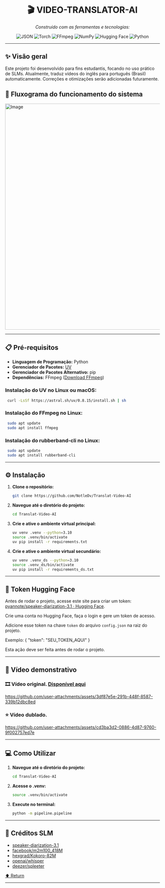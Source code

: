 <div id="top">

<!-- HEADER STYLE: CLASSIC -->
<div align="center">

# 🎬 VIDEO-TRANSLATOR-AI

<em>Construído com as ferramentas e tecnologias:</em>

<img src="https://img.shields.io/badge/JSON-000000.svg?style=flat&logo=JSON&logoColor=white" alt="JSON">
<img src="https://img.shields.io/badge/Torch-1.0-orange?style=flat&logo=PyTorch&logoColor=white" alt="Torch">
<img src="https://img.shields.io/badge/FFmpeg-007808.svg?style=flat&logo=FFmpeg&logoColor=white" alt="FFmpeg">
<img src="https://img.shields.io/badge/NumPy-013243.svg?style=flat&logo=NumPy&logoColor=white" alt="NumPy">
<img src="https://img.shields.io/badge/HuggingFace-FFD21E?style=flat&logo=huggingface&logoColor=black" alt="Hugging Face">
<img src="https://img.shields.io/badge/Python-3776AB.svg?style=flat&logo=Python&logoColor=white" alt="Python">

</div>

---

## ✨ Visão geral
Este projeto foi desenvolvido para fins estudantis, focando no uso prático de SLMs. Atualmente, traduz vídeos do inglês para português (Brasil) automaticamente. Correções e otimizações serão adicionadas futuramente.

## 🔀 Fluxograma do funcionamento do sistema

<img width="736" alt="Image" src="https://github.com/user-attachments/assets/da2559f0-e0ec-4085-ab01-0a03abd07227" />

---

## 📋 Pré-requisitos

- **Linguagem de Programação:** Python
- **Gerenciador de Pacotes:** [UV](https://docs.astral.sh/uv/getting-started/installation/)
- **Gerenciador de Pacotes Alternativo:** pip
- **Dependências:** FFmpeg ([Download FFmpeg](https://www.ffmpeg.org/download.html))

### Instalação do UV no Linux ou macOS:
  ```sh
   curl -LsSf https://astral.sh/uv/0.8.15/install.sh | sh
  ```
### Instalação do FFmpeg no Linux:
  ```sh
   sudo apt update
   sudo apt install ffmpeg
  ```
### Instalação do rubberband-cli no Linux:
  ```sh
   sudo apt update
   sudo apt install rubberband-cli
  ```
---

## ⚙️ Instalação

1. **Clone o repositório:**
    ```sh
    git clone https://github.com/NotleDv/Translat-Video-AI
    ```
2. **Navegue até o diretório do projeto:**
    ```sh
    cd Translat-Video-AI
    ```
3. **Crie e ative o ambiente virtual principal:**
   ```sh
   uv venv .venv --python=3.10
   source .venv/bin/activate
   uv pip install -r requirements.txt
   ```
4. **Crie e ative o ambiente virtual secundário:**
   ```sh
   uv venv .venv_ds --python=3.10
   source .venv_ds/bin/activate
   uv pip install -r requirements_ds.txt
   ```


---

## 🔐 Token Hugging Face

Antes de rodar o projeto, acesse este site para criar um token: [pyannote/speaker-diarization-3.1 · Hugging Face](https://huggingface.co/pyannote/speaker-diarization-3.1).

Crie uma conta no Hugging Face, faça o login e gere um token de acesso.

Adicione esse token na chave `token` do arquivo `config.json` na raiz do projeto.

Exemplo: {
"token": "SEU_TOKEN_AQUI"
}


Esta ação deve ser feita antes de rodar o projeto.

---

## 🧪 Vídeo demonstrativo

### 🎞️ **Vídeo original**. [Disponível aqui](https://youtu.be/mVYgtzDLZfY?si=PkiNz47DOFW80PyX)
 
https://github.com/user-attachments/assets/3df87e5e-291b-448f-8587-339b12dbc8ed


### ⭐ **Vídeo dublado**.

https://github.com/user-attachments/assets/cd3ba3d2-0886-4d87-9760-9f002757ed7e





---

## 💻 Como Utilizar

1. **Navegue até o diretório do projeto:**
    ```sh
    cd Translat-Video-AI
    ```
2. **Acesse o .venv:**
    ```sh
    source .venv/bin/activate
    ```
3. **Execute no terminal:**
    ```sh
    python -m pipeline.pipeline
    ```

---

## 🏅 Créditos SLM

- [speaker-diarization-3.1](https://huggingface.co/pyannote/speaker-diarization-3.1)
- [facebook/m2m100_418M](https://huggingface.co/facebook/m2m100_418M)
- [hexgrad/Kokoro-82M](https://huggingface.co/hexgrad/Kokoro-82M)
- [openai/whisper](https://github.com/openai/whisper)
- [deezer/spleeter](https://github.com/deezer/spleeter)


<div align="left"><a href="#top">⬆ Return</a></div>

---


